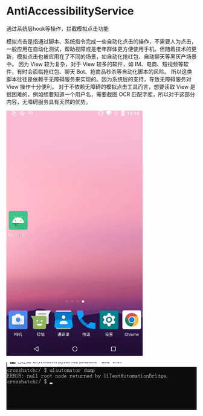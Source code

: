# AntiAccessibilityService

通过系统层hook等操作，拦截模拟点击功能

模拟点击是指通过脚本、系统指令完成一些自动化点击的操作，不需要人为点击，一般应用在自动化测试，帮助视障或是老年群体更方便使用手机。但随着技术的更新，模拟点击也被应用在了不同的场景，如自动化抢红包、自动聊天等黑灰产场景中。
因为 View 较为复杂，对于 View 较多的软件，如 IM、电商、短视频等软件，有时会面临抢红包、聊天 Bot、抢商品秒杀等自动化脚本的风险。
所以这类脚本往往是依赖于无障碍服务来实现的。因为系统层的支持，导致无障碍服务对 View 操作十分便利。
对于不依赖无障碍的模拟点击工具而言，想要读取 View 是很困难的，例如想要知道一个用户名，需要截图 OCR 匹配字库，所以对于这部分内容，无障碍服务具有天然的优势。

![Image text](https://raw.githubusercontent.com/Mrack/AntiAccessibilityService/master/%E5%8A%A8%E7%94%BB.gif)


![Image text](https://raw.githubusercontent.com/Mrack/AntiAccessibilityService/master/QQ%E6%88%AA%E5%9B%BE20221014185731.png)






